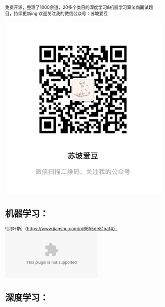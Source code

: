 免费开源，整理了1000余道，20多个类目的深度学习&机器学习算法岗面试题目，持续更新ing
欢迎关注我的微信公众号：苏坡爱豆

![Untitled](readme%20md%2059479e695dc044bd8bf6ce7f3942924b/Untitled.png)

# 机器学习：
![贝叶斯]（https://www.jianshu.com/p/6655de81ba14）
![wuwu](www.baidu.com)



# 深度学习：
